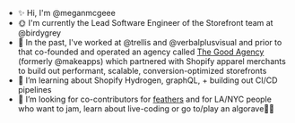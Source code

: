 
- ✨ Hi, I'm @meganmcgeee
- 🌞 I'm currently the Lead Software Engineer of the Storefront team at @birdygrey
- 📜 In the past, I've worked at @trellis and @verbalplusvisual and prior to that co-founded and operated an agency called [The Good Agency](https://thegoodagency.co/) (formerly @makeapps) which partnered with Shopify apparel merchants to build out performant, scalable, conversion-optimized storefronts
- 🌱 I’m learning about Shopify Hydrogen, graphQL, + building out CI/CD pipelines
- 🤔 I’m looking for co-contributors for [feathers](https://github.com/meganmcgeee/feathers) and for LA/NYC people who want to jam, learn about live-coding or go to/play an algorave🎵👯 
